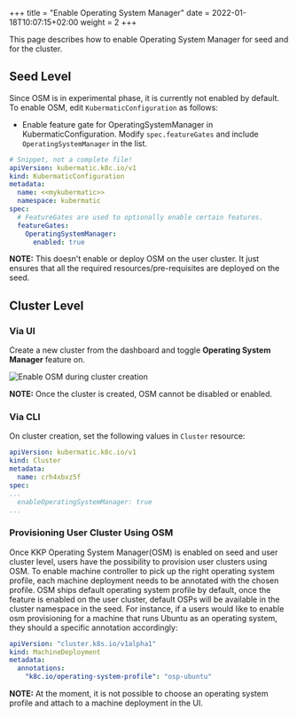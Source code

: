 +++
title = "Enable Operating System Manager"
date = 2022-01-18T10:07:15+02:00
weight = 2
+++

This page describes how to enable Operating System Manager for seed and for the cluster.

## Seed Level

Since OSM is in experimental phase, it is currently not enabled by default. To enable OSM, edit `KubermaticConfiguration` as follows:

* Enable feature gate for OperatingSystemManager in KubermaticConfiguration. Modify `spec.featureGates` and include `OperatingSystemManager` in the list.

```yaml
# Snippet, not a complete file!
apiVersion: kubermatic.k8c.io/v1
kind: KubermaticConfiguration
metadata:
  name: <<mykubermatic>>
  namespace: kubermatic
spec:
  # FeatureGates are used to optionally enable certain features.
  featureGates:
    OperatingSystemManager:
      enabled: true
```

**NOTE:** This doesn't enable or deploy OSM on the user cluster. It just ensures that all the required resources/pre-requisites are deployed on the seed.

## Cluster Level

### Via UI

Create a new cluster from the dashboard and toggle **Operating System Manager** feature on.

![Enable OSM during cluster creation](/img/kubermatic/v2.20/tutorials/operating_system_manager/osm_dashboard.png?height=450px&classes=shadow,border "Enable OSM during cluster creation")

**NOTE:** Once the cluster is created, OSM cannot be disabled or enabled.

### Via CLI

On cluster creation, set the following values in `Cluster` resource:

```yaml
apiVersion: kubermatic.k8c.io/v1
kind: Cluster
metadata:
  name: crh4xbxz5f
spec:
...
  enableOperatingSystemManager: true
...
```

### Provisioning User Cluster Using OSM

Once KKP Operating System Manager(OSM) is enabled on seed and user cluster level, users have the possibility to provision user
clusters using OSM. To enable machine controller to pick up the right operating system profile, each machine deployment
needs to be annotated with the chosen profile. OSM ships default operating system profile by default, once the feature is
enabled on the user cluster, default OSPs will be available in the cluster namespace in the seed. For instance, if a users
would like to enable osm provisioning for a machine that runs Ubuntu as an operating system, they should a specific annotation
accordingly:

```yaml
apiVersion: "cluster.k8s.io/v1alpha1"
kind: MachineDeployment
metadata:
  annotations:
    "k8c.io/operating-system-profile": "osp-ubuntu"
```

**NOTE:** At the moment, it is  not possible to choose an operating system profile and attach to a machine deployment in the UI.